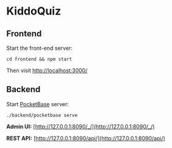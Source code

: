 # KiddoQuiz

## Frontend

Start the front-end server:

```
cd frontend && npm start
```

Then visit [http://localhost:3000/](http://localhost:3000/)


## Backend

Start [PocketBase](https://pocketbase.io/) server:

```
./backend/pocketbase serve
```

**Admin UI:** [http://127.0.0.1:8090/_/](http://127.0.0.1:8090/_/)

**REST API:** [http://127.0.0.1:8090/api/](http://127.0.0.1:8090/api/)
